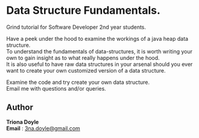 # Data Structure Fundamentals. 

Grind tutorial for Software Developer 2nd year students.

Have a peek under the hood to examine the workings of a java heap data structure.<br>
To understand the fundamentals of data-structures, it is worth writing your own to gain insight as to what 
really happens under the hood. <br>
It is also useful to have raw data structures in your arsenal should you ever want to create your own customized version of a data structure.

Examine the code and try create your own data structure.<br>
Email me with questions and/or queries.
## Author

**Triona Doyle** <br>
**Email** : [3na.doyle@gmail.com](mailto:3na.doyle@gmail.com)

